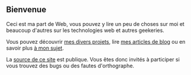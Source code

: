 <!--VarStream
title=Blog d'un développeur JavaScript/NodeJS à Lille
description=Blog de Nicolas Froidure, développeur JavaScript fullstack à Lille.
shortTitle=Accueil
shortDesc=Retour à l'acceuil
keywords.+=JavaScript
keywords.+=developer
keywords.+=Nicolas
keywords.+=Froidure
lang=fr
location=FR
-->

## Bienvenue

Ceci est ma part de Web, vous pouvez y lire un peu de choses sur moi et
 beaucoup d'autres sur les technologies web et autres geekeries.

Vous pouvez découvrir [mes divers projets](projets.html), lire
 [mes articles de blog](blog/index.html) ou en savoir plus
 [à mon sujet](a_propos.html).

La [source de ce site](https://github.com/nfroidure/blog) est publique. Vous
 êtes donc invités à participer si vous trouvez des bugs ou des fautes
 d'orthographe.

